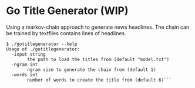 Go Title Generator (WIP)
========================

Using a markov-chain approach to generate news headlines. The chain can be trained by textfiles contains lines of headlines.
 

```
$ ./gotitlegenerator --help
Usage of ./gotitlegenerator:
  -input string
        the path to load the titles from (default "model.txt")
  -ngram int
        ngram size to generate the chain from (default 1)
  -words int
        number of words to create the title from (default 6)```

